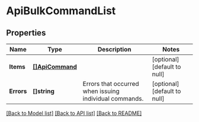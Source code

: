 # ApiBulkCommandList

## Properties
Name | Type | Description | Notes
------------ | ------------- | ------------- | -------------
**Items** | [**[]ApiCommand**](ApiCommand.md) |  | [optional] [default to null]
**Errors** | **[]string** | Errors that occurred when issuing individual commands. | [optional] [default to null]

[[Back to Model list]](../README.md#documentation-for-models) [[Back to API list]](../README.md#documentation-for-api-endpoints) [[Back to README]](../README.md)


